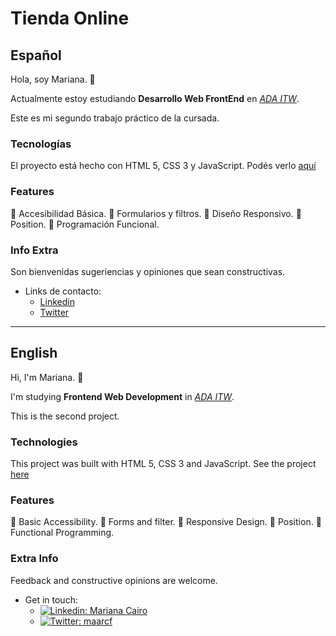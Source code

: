 # Tienda Online

## Español

Hola, soy Mariana. :wave:

Actualmente estoy estudiando **Desarrollo Web FrontEnd** en *[ADA ITW](https://adaitw.org/)*. 

Este es mi segundo trabajo práctico de la cursada.

### Tecnologías
El proyecto está hecho con HTML 5, CSS 3 y JavaScript. 
Podés verlo [aquí](https://maarcf.github.io/bike-shop-tienda/)

### Features
:small_orange_diamond: Accesibilidad Básica.
:small_orange_diamond: Formularios y filtros.
:small_orange_diamond: Diseño Responsivo.
:small_orange_diamond: Position.
:small_orange_diamond: Programación Funcional.

### Info Extra
Son bienvenidas sugeriencias y opiniones que sean constructivas. 

- Links de contacto:
  - [Linkedin](https://www.linkedin.com/in/mariana-cairo/)
  - [Twitter](https://twitter.com/maarcf)

---

## English

Hi, I'm Mariana. :wave:

I'm studying **Frontend Web Development** in *[ADA ITW](https://adaitw.org/)*.

This is the second project.

### Technologies
This project was built with HTML 5, CSS 3 and JavaScript.
See the project [here](https://maarcf.github.io/bike-shop-tienda/)

### Features
:small_orange_diamond: Basic Accessibility.
:small_orange_diamond: Forms and filter.
:small_orange_diamond: Responsive Design.
:small_orange_diamond: Position.
:small_orange_diamond: Functional Programming.

### Extra Info
Feedback and constructive opinions are welcome. 

- Get in touch:
  - [![Linkedin: Mariana Cairo](https://img.shields.io/badge/-LinkedIn-blue?style=flat-square&logo=Linkedin&logoColor=white&link=https://www.linkedin.com/in/mariana-cairo/)](https://www.linkedin.com/in/mariana-cairo/)
  - [![Twitter: maarcf](https://img.shields.io/badge/-Twitter-blue?style=flat-square&logo=twitter&logoColor=white&link=https://twitter.com/maarcf)](https://twitter.com/maarcf)